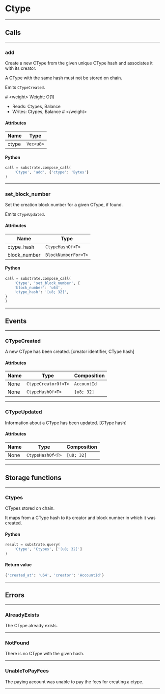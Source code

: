 
# Ctype

---------
## Calls

---------
### add
Create a new CType from the given unique CType hash and associates
it with its creator.

A CType with the same hash must not be stored on chain.

Emits `CTypeCreated`.

\# &lt;weight&gt;
Weight: O(1)
- Reads: Ctypes, Balance
- Writes: Ctypes, Balance
\# &lt;/weight&gt;
#### Attributes
| Name | Type |
| -------- | -------- | 
| ctype | `Vec<u8>` | 

#### Python
```python
call = substrate.compose_call(
    'Ctype', 'add', {'ctype': 'Bytes'}
)
```

---------
### set_block_number
Set the creation block number for a given CType, if found.

Emits `CTypeUpdated`.
#### Attributes
| Name | Type |
| -------- | -------- | 
| ctype_hash | `CtypeHashOf<T>` | 
| block_number | `BlockNumberFor<T>` | 

#### Python
```python
call = substrate.compose_call(
    'Ctype', 'set_block_number', {
    'block_number': 'u64',
    'ctype_hash': '[u8; 32]',
}
)
```

---------
## Events

---------
### CTypeCreated
A new CType has been created.
\[creator identifier, CType hash\]
#### Attributes
| Name | Type | Composition
| -------- | -------- | -------- |
| None | `CtypeCreatorOf<T>` | ```AccountId```
| None | `CtypeHashOf<T>` | ```[u8; 32]```

---------
### CTypeUpdated
Information about a CType has been updated.
\[CType hash\]
#### Attributes
| Name | Type | Composition
| -------- | -------- | -------- |
| None | `CtypeHashOf<T>` | ```[u8; 32]```

---------
## Storage functions

---------
### Ctypes
 CTypes stored on chain.

 It maps from a CType hash to its creator and block number in which it
 was created.

#### Python
```python
result = substrate.query(
    'Ctype', 'Ctypes', ['[u8; 32]']
)
```

#### Return value
```python
{'created_at': 'u64', 'creator': 'AccountId'}
```
---------
## Errors

---------
### AlreadyExists
The CType already exists.

---------
### NotFound
There is no CType with the given hash.

---------
### UnableToPayFees
The paying account was unable to pay the fees for creating a ctype.

---------